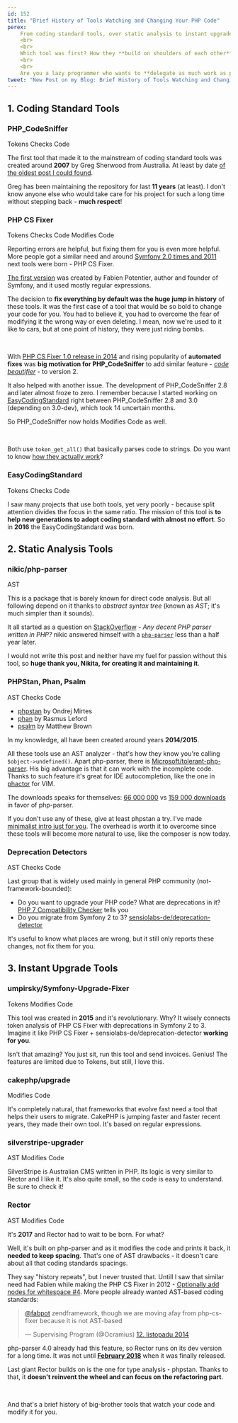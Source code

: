 ```yaml
---
id: 152
title: "Brief History of Tools Watching and Changing Your PHP Code"
perex:
    From coding standard tools, over static analysis to instant upgrade tools. This post is going to be a geeky history trip. 
    <br>
    <br>
    Which tool was first? How they **build on shoulders of each other**? 
    <br>
    <br>
    Are you a lazy programmer who wants to **delegate as much work as possible** to 3rd party code? Today, you'll become even lazier.
tweet: "New Post on my Blog: Brief History of Tools Watching and Changing PHP Code #phpcsfixer #phpcodesniffer @phpstan #psalm #phan @sensiolabsde #symfony #rector @cakephp"
---
```


## 1. Coding Standard Tools

### PHP_CodeSniffer

<span class="badge badge-light">Tokens</span>
<span class="badge badge-warning">Checks Code</span>

The first tool that made it to the mainstream of coding standard tools was created around **2007** by Greg Sherwood from Australia. At least by date [of the oldest post I could found](http://gregsherwood.blogspot.com/2006/12/if-not-test-first-then-test-really-soon.html).

Greg has been maintaining the repository for last **11 years** (at least). I don't know anyone else who would take care for his project for such a long time without stepping back - **much respect**!

### PHP CS Fixer

<span class="badge badge-light">Tokens</span>
<span class="badge badge-warning">Checks Code</span>
<span class="badge badge-success">Modifies Code</span>

Reporting errors are helpful, but fixing them for you is even more helpful. More people got a similar need and around [Symfony 2.0 times and 2011](https://gist.github.com/fabpot/3f25555dce956accd4dd) next tools were born - PHP CS Fixer.

[The first version](https://gist.github.com/fabpot/3f25555dce956accd4dd) was created by Fabien Potentier, author and founder of Symfony, and it used mostly regular expressions.

The decision to **fix everything by default was the huge jump in history** of these tools. It was the first case of a tool that would be so bold to change your code for you. You had to believe it, you had to overcome the fear of modifying it the wrong way or even deleting. I mean, now we're used to it like to cars, but at one point of history, they were just riding bombs.    

<br>

With [PHP CS Fixer 1.0 release in 2014](http://fabien.potencier.org/php-cs-fixer-finally-reaches-version-1-0.html) and rising popularity of **automated fixes** was **big motivation for PHP_CodeSniffer** to add similar feature - [*code beautifier*](https://github.com/squizlabs/PHP_CodeSniffer/wiki/Fixing-Errors-Automatically) - to version 2. 

It also helped with another issue. The development of PHP_CodeSniffer 2.8 and later almost froze to zero. I remember because I started working on [EasyCodingStandard](https://github.com/symplify/easyCodingStandard/) right between 
PHP_CodeSniffer 2.8 and 3.0 (depending on 3.0-dev), which took 14 uncertain months.

So PHP_CodeSniffer now holds <span class="badge badge-success">Modifies Code</span> as well.

<br>

Both use `token_get_all()` that basically parses code to strings. Do you want to know [how they actually work](/blog/2017/07/31/how-php-coding-standard-tools-actually-work/)?

### EasyCodingStandard

<span class="badge badge-light">Tokens</span>
<span class="badge badge-warning">Checks Code</span>

I saw many projects that use both tools, yet very poorly - because split attention divides the focus in the same ratio. The mission of this tool is **to help new generations to adopt coding standard with almost no effort**. So in **2016** the EasyCodingStandard was born.     

## 2. Static Analysis Tools

### nikic/php-parser

<span class="badge badge-danger">AST</span>

This is a package that is barely known for direct code analysis. But all following depend on it thanks to *abstract syntax tree* (known as *AST*; it's much simpler than it sounds). 

It all started as a question on [StackOverflow](https://stackoverflow.com/questions/5586358/any-decent-php-parser-written-in-php) - *Any decent PHP parser written in PHP?* nikic answered himself with a [`php-parser`](https://github.com/nikic/PHP-Parser) less than a half year later.

I would not write this post and neither have my fuel for passion without this tool, so **huge thank you, Nikita, for creating it and maintaining it**.

### PHPStan, Phan, Psalm

<span class="badge badge-danger">AST</span>
<span class="badge badge-warning">Checks Code</span>

- [phpstan](https://github.com/phpstan/phpstan) by Ondrej Mirtes
- [phan](https://github.com/phan/phan) by Rasmus Leford
- [psalm](https://github.com/vimeo/psalm) by Matthew Brown

In my knowledge, all have been created around years **2014/2015**.

All these tools use an AST analyzer - that's how they know you're calling `$object->undefined()`. Apart php-parser, there is [Microsoft/tolerant-php-parser](https://github.com/Microsoft/tolerant-php-parser). His big advantage is that it can work with the incomplete code. Thanks to such feature it's great for IDE autocompletion, like the one in [phactor](https://github.com/phpactor/phpactor) for VIM.

The downloads speaks for themselves: [66 000 000](https://packagist.org/packages/nikic/php-parser/stats) vs [159 000 downloads](https://packagist.org/packages/microsoft/tolerant-php-parser/stats) in favor of php-parser.

If you don't use any of these, give at least phpstan a try. I've made [minimalist intro just for you](/blog/2017/01/28/why-I-switched-scrutinizer-for-phpstan-and-you-should-too/). The overhead is worth it to overcome since these tools will become more natural to use, like the composer is now today.  

### Deprecation Detectors

<span class="badge badge-danger">AST</span>
<span class="badge badge-warning">Checks Code</span>

Last group that is widely used mainly in general PHP community (not-framework-bounded):

- Do you want to upgrade your PHP code? What are deprecations in it? [PHP 7 Compatibility Checker](https://github.com/sstalle/php7cc) tells you
- Do you migrate from Symfony 2 to 3? [sensiolabs-de/deprecation-detector](https://github.com/sensiolabs-de/deprecation-detector) 

It's useful to know what places are wrong, but it still only reports these changes, not fix them for you.

## 3. Instant Upgrade Tools

### umpirsky/Symfony-Upgrade-Fixer 

<span class="badge badge-light">Tokens</span>
<span class="badge badge-success">Modifies Code</span>

This tool was created in **2015** and it's revolutionary. Why? It wisely connects token analysis of PHP CS Fixer with deprecations in Symfony 2 to 3. Imagine it like PHP CS Fixer + sensiolabs-de/deprecation-detector **working for you**. 

Isn't that amazing? You just sit, run this tool and send invoices. Genius! The features are limited due to Tokens, but still, I love this. 

### cakephp/upgrade

<span class="badge badge-success">Modifies Code</span>

It's completely natural, that frameworks that evolve fast need a tool that helps their users to migrate.
CakePHP is jumping faster and faster recent years, they made their own tool. It's based on regular expressions. 

### silverstripe-upgrader

<span class="badge badge-danger">AST</span>
<span class="badge badge-success">Modifies Code</span>

SilverStripe is Australian CMS written in PHP. Its logic is very similar to Rector and I like it. It's also quite small, so the code is easy to understand. Be sure to check it!

### Rector

<span class="badge badge-danger">AST</span>
<span class="badge badge-success">Modifies Code</span>

It's **2017** and Rector had to wait to be born. For what?

Well, it's built on php-parser and as it modifies the code and prints it back, it **needed to keep spacing**. That's one of AST drawbacks - it doesn't care about all that coding standards spacings.

They say "history repeats", but I never trusted that. Untill I saw that similar need had Fabien while making the PHP CS Fixer in 2012 - [Optionally add nodes for whitespace #4](https://github.com/nikic/PHP-Parser/issues/41). More people already wanted AST-based coding standards:

<blockquote class="twitter-tweet" data-lang="cs"><p lang="en" dir="ltr"><a href="https://twitter.com/fabpot?ref_src=twsrc%5Etfw">@fabpot</a> zendframework, though we are moving afay from php-cs-fixer because it is not AST-based</p>&mdash; Supervising Program (@Ocramius) <a href="https://twitter.com/Ocramius/status/532622405290971136?ref_src=twsrc%5Etfw">12. listopadu 2014</a></blockquote>
<script async src="https://platform.twitter.com/widgets.js" charset="utf-8"></script>

php-parser 4.0 already had this feature, so Rector runs on its dev version for a long time. It was not until [**February 2018**](https://github.com/nikic/PHP-Parser/releases/tag/v4.0.0) when it was finally released.

Last giant Rector builds on is the one for type analysis - phpstan. Thanks to that, it **doesn't reinvent the wheel and can focus on the refactoring part**.

<br>

And that's a brief history of big-brother tools that watch your code and modify it for you.
